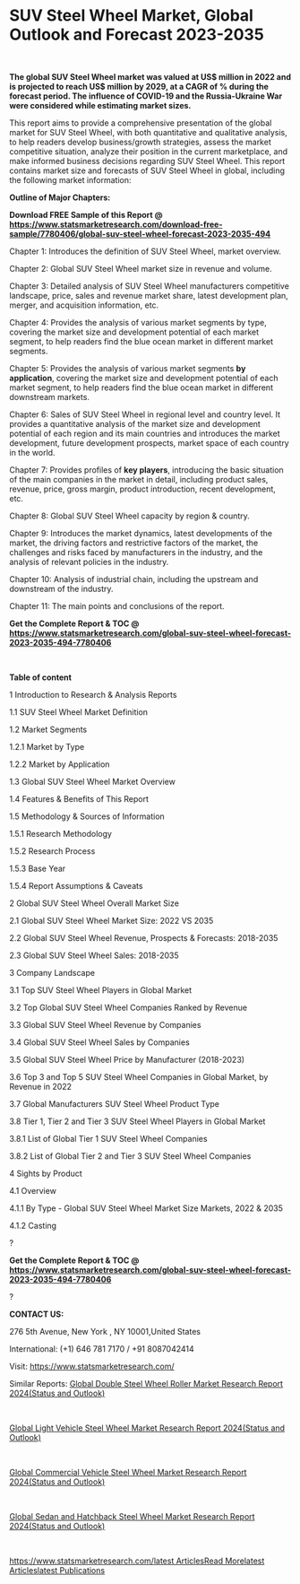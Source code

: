 <h1>SUV Steel Wheel Market, Global Outlook and Forecast 2023-2035</h1><br/><p><strong>The global SUV Steel Wheel market was valued at US$ million in 2022 and is projected to reach US$ million by 2029, at a <strong>CAGR</strong> of % during the forecast period. The influence of COVID-19 and the Russia-Ukraine War were considered while estimating market sizes.</strong></p>
 
 
 
 <p>This report aims to provide a comprehensive presentation of the global market for SUV Steel Wheel, with both quantitative and qualitative analysis, to help readers develop business/growth strategies, assess the market competitive situation, analyze their position in the current marketplace, and make informed business decisions regarding SUV Steel Wheel. This report contains market size and forecasts of SUV Steel Wheel in global, including the following market information:</p>
 
 
 
 <p><strong>Outline of Major Chapters:</strong></p>
 
 
 
 <p><strong>Download FREE Sample of this Report @ <a href="https://www.statsmarketresearch.com/download-free-sample/7780406/global-suv-steel-wheel-forecast-2023-2035-494">https://www.statsmarketresearch.com/download-free-sample/7780406/global-suv-steel-wheel-forecast-2023-2035-494</a></strong></p>
 
 
 
 <p>Chapter 1: Introduces the definition of SUV Steel Wheel, market overview.</p>
 
 
 
 <p>Chapter 2: Global SUV Steel Wheel market size in revenue and volume.</p>
 
 
 
 <p>Chapter 3: Detailed analysis of SUV Steel Wheel manufacturers competitive landscape, price, sales and revenue market share, latest development plan, merger, and acquisition information, etc.</p>
 
 
 
 <p>Chapter 4: Provides the analysis of various market segments by type, covering the market size and development potential of each market segment, to help readers find the blue ocean market in different market segments.</p>
 
 
 
 <p>Chapter 5: Provides the analysis of various market segments <strong>by application</strong>, covering the market size and development potential of each market segment, to help readers find the blue ocean market in different downstream markets.</p>
 
 
 
 <p>Chapter 6: Sales of SUV Steel Wheel in regional level and country level. It provides a quantitative analysis of the market size and development potential of each region and its main countries and introduces the market development, future development prospects, market space of each country in the world.</p>
 
 
 
 <p>Chapter 7: Provides profiles of <strong>key players</strong>, introducing the basic situation of the main companies in the market in detail, including product sales, revenue, price, gross margin, product introduction, recent development, etc.</p>
 
 
 
 <p>Chapter 8: Global SUV Steel Wheel capacity by region & country.</p>
 
 
 
 <p>Chapter 9: Introduces the market dynamics, latest developments of the market, the driving factors and restrictive factors of the market, the challenges and risks faced by manufacturers in the industry, and the analysis of relevant policies in the industry.</p>
 
 
 
 <p>Chapter 10: Analysis of industrial chain, including the upstream and downstream of the industry.</p>
 
 
 
 <p>Chapter 11: The main points and conclusions of the report.</p>
 
 
 
 <div><b>Get the Complete Report & TOC @ <a href="https://www.statsmarketresearch.com/global-suv-steel-wheel-forecast-2023-2035-494-7780406">https://www.statsmarketresearch.com/global-suv-steel-wheel-forecast-2023-2035-494-7780406</a></b></div>
 
 
 
 <p><br />
 
 <b>Table of content</b></p>
 
 
 
 <p>1 Introduction to Research & Analysis Reports<br />
 
 1.1 SUV Steel Wheel Market Definition<br />
 
 1.2 Market Segments<br />
 
 1.2.1 Market by Type<br />
 
 1.2.2 Market by Application<br />
 
 1.3 Global SUV Steel Wheel Market Overview<br />
 
 1.4 Features & Benefits of This Report<br />
 
 1.5 Methodology & Sources of Information<br />
 
 1.5.1 Research Methodology<br />
 
 1.5.2 Research Process<br />
 
 1.5.3 Base Year<br />
 
 1.5.4 Report Assumptions & Caveats<br />
 
 2 Global SUV Steel Wheel Overall Market Size<br />
 
 2.1 Global SUV Steel Wheel Market Size: 2022 VS 2035<br />
 
 2.2 Global SUV Steel Wheel Revenue, Prospects & Forecasts: 2018-2035<br />
 
 2.3 Global SUV Steel Wheel Sales: 2018-2035<br />
 
 3 Company Landscape<br />
 
 3.1 Top SUV Steel Wheel Players in Global Market<br />
 
 3.2 Top Global SUV Steel Wheel Companies Ranked by Revenue<br />
 
 3.3 Global SUV Steel Wheel Revenue by Companies<br />
 
 3.4 Global SUV Steel Wheel Sales by Companies<br />
 
 3.5 Global SUV Steel Wheel Price by Manufacturer (2018-2023)<br />
 
 3.6 Top 3 and Top 5 SUV Steel Wheel Companies in Global Market, by Revenue in 2022<br />
 
 3.7 Global Manufacturers SUV Steel Wheel Product Type<br />
 
 3.8 Tier 1, Tier 2 and Tier 3 SUV Steel Wheel Players in Global Market<br />
 
 3.8.1 List of Global Tier 1 SUV Steel Wheel Companies<br />
 
 3.8.2 List of Global Tier 2 and Tier 3 SUV Steel Wheel Companies<br />
 
 4 Sights by Product<br />
 
 4.1 Overview<br />
 
 4.1.1 By Type - Global SUV Steel Wheel Market Size Markets, 2022 & 2035<br />
 
 4.1.2 Casting<br />
 
 ? </p>
 
 
 
 <div><b>Get the Complete Report & TOC @ <a href="https://www.statsmarketresearch.com/global-suv-steel-wheel-forecast-2023-2035-494-7780406">https://www.statsmarketresearch.com/global-suv-steel-wheel-forecast-2023-2035-494-7780406</a></b></div>
 
 
 
 <p>? </p>
 
 
 
 <p><b>CONTACT US:</b><br />
 
 276 5th Avenue, New York , NY 10001,United States<br />
 
 International: (+1) 646 781 7170 / +91 8087042414<br />
 
 Visit: <a href="https://www.statsmarketresearch.com/">https://www.statsmarketresearch.com/</a><br />
 
 Similar Reports: <a href="https://www.statsmarketresearch.com/global-suv-steel-wheel-forecast-2023-2035-494-7780406">Global Double Steel Wheel Roller Market Research Report 2024(Status and Outlook)</a><br />
 
 <br />
 
 <a href="https://www.statsmarketresearch.com/global-suv-steel-wheel-forecast-2023-2035-494-7780406">Global Light Vehicle Steel Wheel Market Research Report 2024(Status and Outlook)</a><br />
 
 <br />
 
 <a href="https://www.statsmarketresearch.com/global-suv-steel-wheel-forecast-2023-2035-494-7780406">Global Commercial Vehicle Steel Wheel Market Research Report 2024(Status and Outlook)</a><br />
 
 <br />
 
 <a href="https://www.statsmarketresearch.com/global-suv-steel-wheel-forecast-2023-2035-494-7780406">Global Sedan and Hatchback Steel Wheel Market Research Report 2024(Status and Outlook)</a><br />
 
 <br />
 
 <a href="https://gyeongbokgung.com">https://www.statsmarketresearch.com/</a><a href="https://hallyeomaritime.com">latest Articles</a><a href="https://jingwansa.com">Read More</a><a href="https://nguoiviet.jp/">latest Articles</a><a href="https://www.intelmarketresearch.com/">latest Publications</a></p>